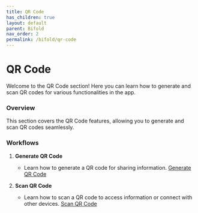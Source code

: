 ```yaml
---
title: QR Code
has_children: true
layout: default
parent: Bifold
nav_order: 2
permalink: /bifold/qr-code
---
```


# QR Code

Welcome to the QR Code section! Here you can learn how to generate and scan QR codes for various functionalities in the app.

### Overview

This section covers the QR Code features, allowing you to generate and scan QR codes seamlessly.

### Workflows

1. **Generate QR Code**

   - Learn how to generate a QR code for sharing information. [Generate QR Code](generate)

2. **Scan QR Code**
   - Learn how to scan a QR code to access information or connect with other devices. [Scan QR Code](scan)

